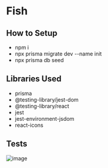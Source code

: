 # Fish

## How to Setup

- npm i
- npx prisma migrate dev --name init
- npx prisma db seed

## Libraries Used

- prisma
- @testing-library/jest-dom
- @testing-library/react
- jest
- jest-environment-jsdom
- react-icons

## Tests

![image](https://github.com/angellialkuino/fish-website/assets/57930589/cd957b10-ac0c-4aaf-a8a7-ed82580021e6)
